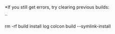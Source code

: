 *If you still get errors, try clearing previous builds:

``


rm -rf build install log
colcon build --symlink-install
```
